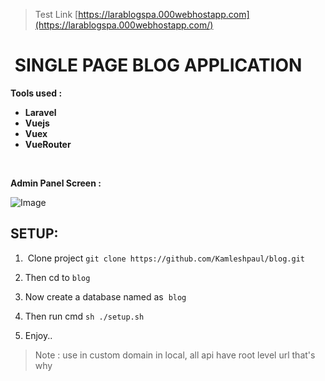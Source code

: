 > Test Link [https://larablogspa.000webhostapp.com](https://larablogspa.000webhostapp.com/) 

#  SINGLE PAGE BLOG APPLICATION

**Tools used :**

- **Laravel**
- **Vuejs**
- **Vuex**
- **VueRouter**

 

**Admin Panel Screen :**

![Image](https://ckeditor.com/apps/ckfinder/userfiles/files/admin_panel.png)​

## SETUP:

1.  Clone project ```git clone https://github.com/Kamleshpaul/blog.git```
2. Then cd to ```blog```
3. Now create a database named as  ```blog ```
4. Then run cmd ```sh ./setup.sh ``` 

5. Enjoy..

> Note : use in custom domain in local, all api have root level url that's why
